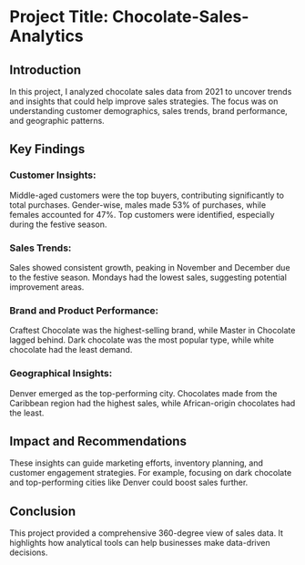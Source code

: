 # Project Title: Chocolate-Sales-Analytics
## Introduction
In this project, I analyzed chocolate sales data from 2021 to uncover trends and insights that could help improve sales strategies. The focus was on understanding customer demographics, sales trends, brand performance, and geographic patterns.

## Key Findings
### Customer Insights:
Middle-aged customers were the top buyers, contributing significantly to total purchases.
Gender-wise, males made 53% of purchases, while females accounted for 47%.
Top customers were identified, especially during the festive season.
### Sales Trends:
Sales showed consistent growth, peaking in November and December due to the festive season.
Mondays had the lowest sales, suggesting potential improvement areas.
### Brand and Product Performance:
Craftest Chocolate was the highest-selling brand, while Master in Chocolate lagged behind.
Dark chocolate was the most popular type, while white chocolate had the least demand.
### Geographical Insights:
Denver emerged as the top-performing city.
Chocolates made from the Caribbean region had the highest sales, while African-origin chocolates had the least.
## Impact and Recommendations
These insights can guide marketing efforts, inventory planning, and customer engagement strategies. For example, focusing on dark chocolate and top-performing cities like Denver could boost sales further.

## Conclusion
This project provided a comprehensive 360-degree view of sales data. It highlights how analytical tools can help businesses make data-driven decisions.
